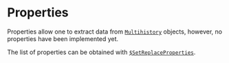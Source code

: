 # Properties

Properties allow one to extract data from [`Multihistory`](/Documentation/Types/Multihistory/README.md) objects,
however, no properties have been implemented yet.

The list of properties can be obtained with
[`$SetReplaceProperties`](/Documentation/TypeSystem/$SetReplaceProperties.md).
